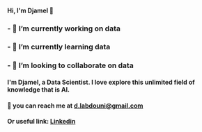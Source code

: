 #### Hi, I'm Djamel 👋

### - 🔭 I’m currently working on data
### - 🌱 I’m currently learning data
### - 👯 I’m looking to collaborate on data

#### I'm Djamel, a Data Scientist. I love explore this unlimited field of knowledge that is AI.

#### 📧 you can reach me at d.labdouni@gmail.com

####    Or useful link: [Linkedin](https://www.linkedin.com/in/djamel-labdouni-024636251/)
